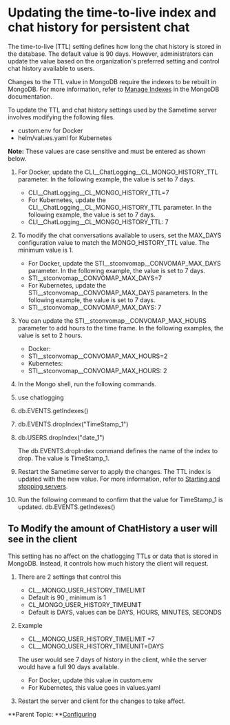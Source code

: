 # Updating the time-to-live index and chat history for persistent chat 

The time-to-live \(TTL\) setting defines how long the chat history is stored in the database. The default value is 90 days. However, administrators can update the value based on the organization's preferred setting and control chat history available to users.

Changes to the TTL value in MongoDB require the indexes to be rebuilt in MongoDB.  For more information, refer to [Manage Indexes](https://www.mongodb.com/docs/v4.4/tutorial/manage-indexes/#manage-indexes) in the MongoDB documentation.

To update the TTL and chat history settings used by the Sametime server involves modifying the following files.

-   custom.env for Docker
-   helm/values.yaml for Kubernetes

**Note:** These values are case sensitive and must be entered as shown below.

1.  For Docker, update the CLI__ChatLogging__CL_MONGO_HISTORY_TTL parameter. In the following example, the value is set to 7 days.

	- CLI__ChatLogging__CL_MONGO_HISTORY_TTL=7
    - For Kubernetes, update the CLI__ChatLogging__CL_MONGO_HISTORY_TTL parameter. In the following example, the value is set to 7 days.
    - CLI__ChatLogging__CL_MONGO_HISTORY_TTL: 7

2.	To modify the chat conversations available to users, set the MAX_DAYS configuration value to match the MONGO_HISTORY_TTL value. The minimum value is 1.

    - For Docker, update the STI__stconvomap__CONVOMAP_MAX_DAYS parameter. In the following example, the value is set to 7 days.
    - STI__stconvomap__CONVOMAP_MAX_DAYS=7
    - For Kubernetes, update the STI__stconvomap__CONVOMAP_MAX_DAYS parameters. In the following example, the value is set to 7 days.
    - STI__stconvomap__CONVOMAP_MAX_DAYS: 7

3.	You can update the STI__stconvomap__CONVOMAP_MAX_HOURS parameter to add hours to the time frame. In the following examples, the value is set to 2 hours.

    - Docker:
    - STI__stconvomap__CONVOMAP_MAX_HOURS=2
    - Kubernetes:
    - STI__stconvomap__CONVOMAP_MAX_HOURS: 2

4.	In the Mongo shell, run the following commands.
5.	use chatlogging
6.	db.EVENTS.getIndexes()
7.	db.EVENTS.dropIndex("TimeStamp_1")
8.	db.USERS.dropIndex("date_1")

    The db.EVENTS.dropIndex command defines the name of the index to drop. The value is TimeStamp_1.

9.	Restart the Sametime server to apply the changes. The TTL index is updated with the new value.
For more information, refer to [Starting and stopping servers](starting_and_stopping_servers.md).

10.	Run the following command to confirm that the value for TimeStamp_1 is updated.
db.EVENTS.getIndexes()


## To Modify the amount of ChatHistory a user will see in the client

This setting has no affect on the chatlogging TTLs or data that is stored in MongoDB. Instead, it controls how much history the client will request.

1.	There are 2 settings that control this
    - CL__MONGO_USER_HISTORY_TIMELIMIT
    - Default is 90 , minimum is 1
    - CL_MONGO_USER_HISTORY_TIMEUNIT
    - Default is DAYS, values can be DAYS, HOURS, MINUTES, SECONDS

2.	Example
    - CL__MONGO_USER_HISTORY_TIMELIMIT =7
    - CL__MONGO_USER_HISTORY_TIMEUNIT=DAYS

    The user would see 7 days of history in the client, while the server would have a full 90 days available.

    - For Docker, update this value in custom.env
    - For Kubernetes, this value goes in values.yaml

3.	Restart the server and client for the changes to take affect.

**Parent Topic:  **[Configuring](configuring.md)

